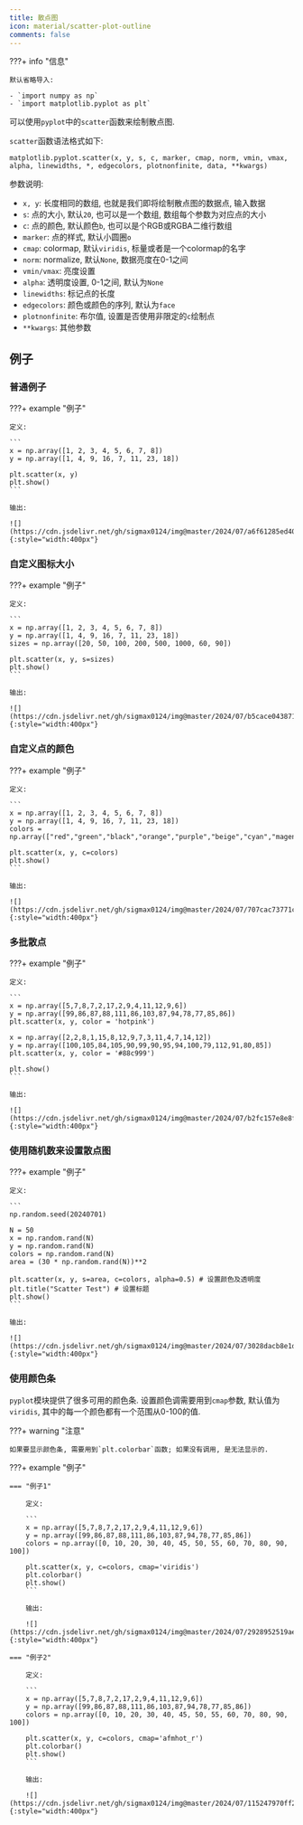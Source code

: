 ```yaml
---
title: 散点图
icon: material/scatter-plot-outline
comments: false
---
```


???+ info "信息"

    默认省略导入:

    - `import numpy as np`
    - `import matplotlib.pyplot as plt`

可以使用`pyplot`中的`scatter`函数来绘制散点图.

`scatter`函数语法格式如下:

```
matplotlib.pyplot.scatter(x, y, s, c, marker, cmap, norm, vmin, vmax, alpha, linewidths, *, edgecolors, plotnonfinite, data, **kwargs)
```

参数说明:

- `x, y`: 长度相同的数组, 也就是我们即将绘制散点图的数据点, 输入数据
- `s`: 点的大小, 默认`20`, 也可以是一个数组, 数组每个参数为对应点的大小
- `c`: 点的颜色, 默认颜色`b`, 也可以是个RGB或RGBA二维行数组
- `marker`: 点的样式, 默认小圆圈`o`
- `cmap`: colormap, 默认`viridis`, 标量或者是一个colormap的名字
- `norm`: normalize, 默认`None`, 数据亮度在0-1之间 
- `vmin/vmax`: 亮度设置
- `alpha`: 透明度设置, 0-1之间, 默认为`None`
- `linewidths`: 标记点的长度
- `edgecolors`: 颜色或颜色的序列, 默认为`face`
- `plotnonfinite`: 布尔值, 设置是否使用非限定的`c`绘制点
- `**kwargs`: 其他参数

## 例子

### 普通例子

???+ example "例子"

    定义:

    ```
    x = np.array([1, 2, 3, 4, 5, 6, 7, 8])
    y = np.array([1, 4, 9, 16, 7, 11, 23, 18])

    plt.scatter(x, y)
    plt.show()
    ```

    输出:

    ![](https://cdn.jsdelivr.net/gh/sigmax0124/img@master/2024/07/a6f61285ed40093190febc0cd19d7d7b.png){:style="width:400px"}

### 自定义图标大小

???+ example "例子"

    定义:

    ```
    x = np.array([1, 2, 3, 4, 5, 6, 7, 8])
    y = np.array([1, 4, 9, 16, 7, 11, 23, 18])
    sizes = np.array([20, 50, 100, 200, 500, 1000, 60, 90])

    plt.scatter(x, y, s=sizes)
    plt.show()
    ```

    输出:

    ![](https://cdn.jsdelivr.net/gh/sigmax0124/img@master/2024/07/b5cace04387167c8f9c61a426b6d3ad5.png){:style="width:400px"}

### 自定义点的颜色

???+ example "例子"

    定义:

    ```
    x = np.array([1, 2, 3, 4, 5, 6, 7, 8])
    y = np.array([1, 4, 9, 16, 7, 11, 23, 18])
    colors = np.array(["red","green","black","orange","purple","beige","cyan","magenta"])

    plt.scatter(x, y, c=colors)
    plt.show()
    ```

    输出:

    ![](https://cdn.jsdelivr.net/gh/sigmax0124/img@master/2024/07/707cac73771cb1710bf9d350a0edc7d7.png){:style="width:400px"}

### 多批散点

???+ example "例子"

    定义:

    ```
    x = np.array([5,7,8,7,2,17,2,9,4,11,12,9,6])
    y = np.array([99,86,87,88,111,86,103,87,94,78,77,85,86])
    plt.scatter(x, y, color = 'hotpink')

    x = np.array([2,2,8,1,15,8,12,9,7,3,11,4,7,14,12])
    y = np.array([100,105,84,105,90,99,90,95,94,100,79,112,91,80,85])
    plt.scatter(x, y, color = '#88c999')

    plt.show()
    ```

    输出:

    ![](https://cdn.jsdelivr.net/gh/sigmax0124/img@master/2024/07/b2fc157e8e8fefc16ddfc9e318280292.png){:style="width:400px"}

### 使用随机数来设置散点图

???+ example "例子"

    定义:

    ```
    np.random.seed(20240701)

    N = 50
    x = np.random.rand(N)
    y = np.random.rand(N)
    colors = np.random.rand(N)
    area = (30 * np.random.rand(N))**2

    plt.scatter(x, y, s=area, c=colors, alpha=0.5) # 设置颜色及透明度
    plt.title("Scatter Test") # 设置标题
    plt.show()
    ```

    输出:

    ![](https://cdn.jsdelivr.net/gh/sigmax0124/img@master/2024/07/3028dacb8e1d392ec05649d809e34021.png){:style="width:400px"}

### 使用颜色条

`pyplot`模块提供了很多可用的颜色条. 设置颜色调需要用到`cmap`参数, 默认值为`viridis`, 其中的每一个颜色都有一个范围从0-100的值.

???+ warning "注意"

    如果要显示颜色条, 需要用到`plt.colorbar`函数; 如果没有调用, 是无法显示的.

???+ example "例子"

    === "例子1"

        定义:

        ```
        x = np.array([5,7,8,7,2,17,2,9,4,11,12,9,6])
        y = np.array([99,86,87,88,111,86,103,87,94,78,77,85,86])
        colors = np.array([0, 10, 20, 30, 40, 45, 50, 55, 60, 70, 80, 90, 100])

        plt.scatter(x, y, c=colors, cmap='viridis')
        plt.colorbar()
        plt.show()
        ```

        输出:

        ![](https://cdn.jsdelivr.net/gh/sigmax0124/img@master/2024/07/2928952519aebd835e7723954ec4d543.png){:style="width:400px"}

    === "例子2"

        定义:

        ```
        x = np.array([5,7,8,7,2,17,2,9,4,11,12,9,6])
        y = np.array([99,86,87,88,111,86,103,87,94,78,77,85,86])
        colors = np.array([0, 10, 20, 30, 40, 45, 50, 55, 60, 70, 80, 90, 100])

        plt.scatter(x, y, c=colors, cmap='afmhot_r')
        plt.colorbar()
        plt.show() 
        ```

        输出:

        ![](https://cdn.jsdelivr.net/gh/sigmax0124/img@master/2024/07/115247970ff2fff7c8c4b4af964702c4.png){:style="width:400px"}

[^1]: Matplotlib 散点图 | 菜鸟教程. (n.d.). Retrieved July 1, 2024, from https://www.runoob.com/matplotlib/matplotlib-scatter.html